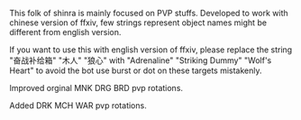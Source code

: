 This folk of shinra is mainly focused on PVP stuffs.
Developed to work with chinese version of ffxiv, few strings represent object names might be different from english version.

If you want to use this with english version of ffxiv, please replace the string "奋战补给箱" "木人" "狼心" with "Adrenaline" "Striking Dummy" "Wolf's Heart" to avoid the bot use burst or dot on these targets mistakenly.

Improved orginal MNK DRG BRD pvp rotations.

Added DRK MCH WAR pvp rotations.
